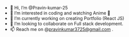 - 👋 Hi, I’m @Pravin-kumar-25
- 👀 I’m interested in coding and watching Anime 🤠
- 🌱 I’m currently working on creating Portfolio (React JS)
- 💞️ I’m looking to collaborate on Full stack development.
- 📫 Reach me on @pravinkumar3725@gmail.com .

<!---
Pravin-kumar-25/Pravin-kumar-25 is a ✨ special ✨ repository because its `README.md` (this file) appears on your GitHub profile.
You can click the Preview link to take a look at your changes.
--->
